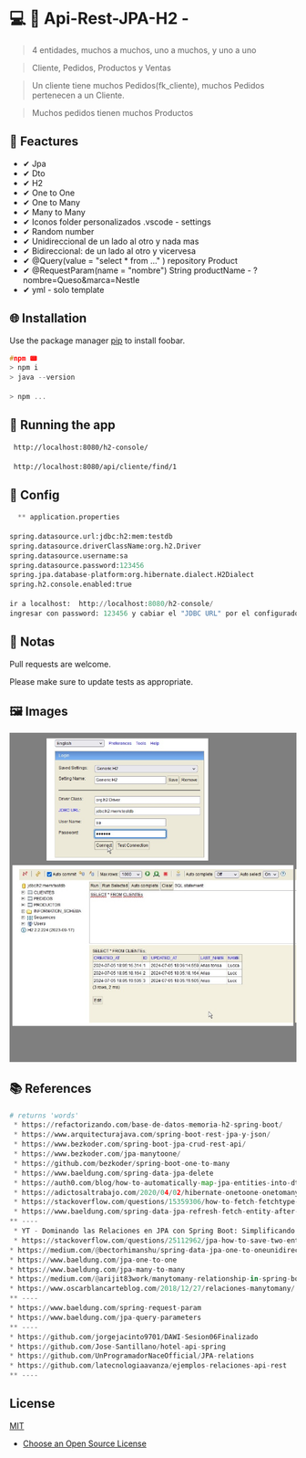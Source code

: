 

# 💻 💎 Api-Rest-JPA-H2 -

> 4 entidades, muchos a muchos, uno a muchos, y uno a uno

>Cliente, Pedidos, Productos y Ventas

>Un cliente tiene muchos Pedidos(fk_cliente), muchos Pedidos pertenecen a un Cliente.

>Muchos pedidos tienen muchos Productos

## 📌 Feactures

 * ✔ Jpa
 * ✔ Dto
 * ✔ H2
 * ✔ One to One
 * ✔ One to Many
 * ✔ Many to Many
 * ✔ Iconos folder personalizados .vscode - settings
 * ✔ Random number
 * ✔ Unidireccional de un lado al otro y nada mas
 * ✔ Bidireccional: de un lado al otro y vicervesa
 * ✔ @Query(value = "select * from ..." ) repository Product
 * ✔ @RequestParam(name = "nombre") String productName - ?nombre=Queso&marca=Nestle
 * ✔ yml - solo template




## 🌐 Installation

Use the package manager [pip](https://pip.pypa.io/en/stable/) to install foobar.

```c
#npm 📟
> npm i
> java --version

> npm ...
```

## 🔰 Running the app

```bash
 http://localhost:8080/h2-console/

 http://localhost:8080/api/cliente/find/1

```

## 📐 Config
```python
  ** application.properties

spring.datasource.url:jdbc:h2:mem:testdb
spring.datasource.driverClassName:org.h2.Driver
spring.datasource.username:sa
spring.datasource.password:123456
spring.jpa.database-platform:org.hibernate.dialect.H2Dialect
spring.h2.console.enabled:true

ir a localhost:  http://localhost:8080/h2-console/
ingresar con password: 123456 y cabiar el "JDBC URL" por el configurado.

```

## 📝 Notas

Pull requests are welcome.

Please make sure to update tests as appropriate.

## 🖼 Images
  <img src=main.jpg alt="Main"/>

## 📚 References

```python
# returns 'words'
 * https://refactorizando.com/base-de-datos-memoria-h2-spring-boot/
 * https://www.arquitecturajava.com/spring-boot-rest-jpa-y-json/
 * https://www.bezkoder.com/spring-boot-jpa-crud-rest-api/
 * https://www.bezkoder.com/jpa-manytoone/
 * https://github.com/bezkoder/spring-boot-one-to-many
 * https://www.baeldung.com/spring-data-jpa-delete
 * https://auth0.com/blog/how-to-automatically-map-jpa-entities-into-dtos-in-spring-boot-using-mapstruct/
 * https://adictosaltrabajo.com/2020/04/02/hibernate-onetoone-onetomany-manytoone-y-manytomany/
 * https://stackoverflow.com/questions/15359306/how-to-fetch-fetchtype-lazy-associations-with-jpa-and-hibernate-in-a-spring-cont
 * https://www.baeldung.com/spring-data-jpa-refresh-fetch-entity-after-save
** ----
 * YT - Dominando las Relaciones en JPA con Spring Boot: Simplificando tus conexiones a bases de datos
 * https://stackoverflow.com/questions/25112962/jpa-how-to-save-two-entities-that-have-one-to-one-relation
* https://medium.com/@bectorhimanshu/spring-data-jpa-one-to-oneunidirectional-relationship-0c6199bc6e8a
* https://www.baeldung.com/jpa-one-to-one
* https://www.baeldung.com/jpa-many-to-many
* https://medium.com/@arijit83work/manytomany-relationship-in-spring-boot-with-hibernate-and-jpa-35d7b4fdf3bf
* https://www.oscarblancarteblog.com/2018/12/27/relaciones-manytomany/
** ----
* https://www.baeldung.com/spring-request-param
* https://www.baeldung.com/jpa-query-parameters
** ----
* https://github.com/jorgejacinto9701/DAWI-Sesion06Finalizado
* https://github.com/Jose-Santillano/hotel-api-spring
* https://github.com/UnProgramadorNaceOfficial/JPA-relations
* https://github.com/latecnologiaavanza/ejemplos-relaciones-api-rest
** ----
```

## License

[MIT](https://choosealicense.com/licenses/mit/)

* [Choose an Open Source License](https://choosealicense.com)